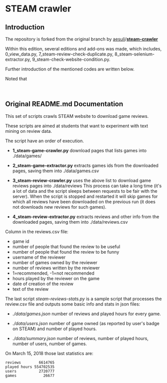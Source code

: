 # STEAM crawler

## Introduction

The repository is forked from the original branch by [aesuli](https://github.com/aesuli)/**[steam-crawler](https://github.com/aesuli/steam-crawler)** 

Within this edition, several editions and add-ons was made, which includes, 0_view_data.py, 7_steam-review-check-duplicate.py, 8_steam-selenium-extractor.py, 9_steam-check-website-condition.py. 

Further introduction of the mentioned codes are written below.

Noted that 

<br/>

## Original README.md Documentation
This set of scripts crawls STEAM website to download game reviews.

These scripts are aimed at students that want to experiment with text mining on review data.

The script have an order of execution.

  * **1_steam-game-crawler.py** download pages that lists games into ./data/games/

  * **2_steam-game-extractor.py** extracts games ids from the downloaded pages, saving them into ./data/games.csv
  
  * **3_steam-review-crawler.py** uses the above list to download game reviews pages into ./data/reviews
    This process can take a long time (it's a lot of data and the script sleeps between requests to be fair with the server).
    When the script is stopped and restarted it will skip games for which all reviews have been downloaded on the previous run (it does not downloads new reviews for such games).
  
  * **4_steam-review-extractor.py** extracts reviews and other info from the downloaded pages, saving them into ./data/reviews.csv 

Column in the reviews.csv file:
  * game id
  * number of people that found the review to be useful
  * number of people that found the review to be funny
  * username of the reviewer
  * number of games owned by the reviewer
  * number of reviews written by the reviewer
  * 1=recommended, -1=not recommended
  * hours played by the reviewer on the game
  * date of creation of the review
  * text of the review

The last script _steam-reviews-stats.py_ is a sample script that processes the review.csv file and outputs some basic info and stats in json files:

  * _./data/games.json_ number of reviews and played hours for every game.
  
  * _./data/users.json_ number of game owned (as reported by user's badge on STEAM) and number of played hours.
  
  * _./data/summary.json_ number of reviews, number of played hours, number of users, number of games.

On March 15, 2018 those last statistics are:

```
reviews        6614765
played hours 554702535
users          2720777
games            26677
```

